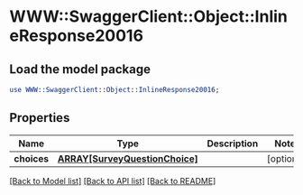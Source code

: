 # WWW::SwaggerClient::Object::InlineResponse20016

## Load the model package
```perl
use WWW::SwaggerClient::Object::InlineResponse20016;
```

## Properties
Name | Type | Description | Notes
------------ | ------------- | ------------- | -------------
**choices** | [**ARRAY[SurveyQuestionChoice]**](SurveyQuestionChoice.md) |  | [optional] 

[[Back to Model list]](../README.md#documentation-for-models) [[Back to API list]](../README.md#documentation-for-api-endpoints) [[Back to README]](../README.md)


